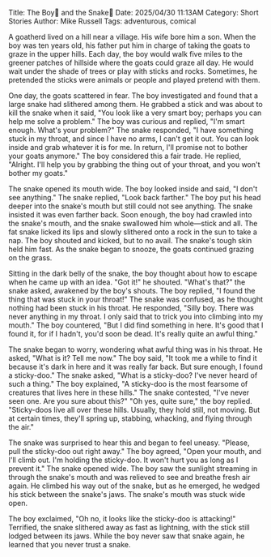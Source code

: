 Title: The Boy👦 and the Snake🐍
Date: 2025/04/30 11:13AM
Category: Short Stories
Author: Mike Russell
Tags: adventurous, comical

A goatherd lived on a hill near a village. His wife bore him a son. When the boy was ten years old, his father put him in charge of taking the goats to graze in the upper hills. Each day, the boy would walk five miles to the greener patches of hillside where the goats could graze all day. He would wait under the shade of trees or play with sticks and rocks. Sometimes, he pretended the sticks were animals or people and played pretend with them.

One day, the goats scattered in fear. The boy investigated and found that a large snake had slithered among them. He grabbed a stick and was about to kill the snake when it said, "You look like a very smart boy; perhaps you can help me solve a problem." The boy was curious and replied, "I'm smart enough. What's your problem?" The snake responded, "I have something stuck in my throat, and since I have no arms, I can't get it out. You can look inside and grab whatever it is for me. In return, I'll promise not to bother your goats anymore." The boy considered this a fair trade. He replied, "Alright. I'll help you by grabbing the thing out of your throat, and you won't bother my goats."

The snake opened its mouth wide. The boy looked inside and said, "I don't see anything." The snake replied, "Look back farther." The boy put his head deeper into the snake's mouth but still could not see anything. The snake insisted it was even farther back. Soon enough, the boy had crawled into the snake's mouth, and the snake swallowed him whole—stick and all. The fat snake licked its lips and slowly slithered onto a rock in the sun to take a nap. The boy shouted and kicked, but to no avail. The snake's tough skin held him fast. As the snake began to snooze, the goats continued grazing on the grass.

Sitting in the dark belly of the snake, the boy thought about how to escape when he came up with an idea. "Got it!" he shouted. "What's that?" the snake asked, awakened by the boy's shouts. The boy replied, "I found the thing that was stuck in your throat!" The snake was confused, as he thought nothing had been stuck in his throat. He responded, "Silly boy. There was never anything in my throat. I only said that to trick you into climbing into my mouth." The boy countered, "But I did find something in here. It's good that I found it, for if I hadn't, you'd soon be dead. It's really quite an awful thing."

The snake began to worry, wondering what awful thing was in his throat. He asked, "What is it? Tell me now." The boy said, "It took me a while to find it because it's dark in here and it was really far back. But sure enough, I found a sticky-doo." The snake asked, "What is a sticky-doo? I've never heard of such a thing." The boy explained, "A sticky-doo is the most fearsome of creatures that lives here in these hills." The snake contested, "I've never seen one. Are you sure about this?" "Oh yes, quite sure," the boy replied. "Sticky-doos live all over these hills. Usually, they hold still, not moving. But at certain times, they'll spring up, stabbing, whacking, and flying through the air."

The snake was surprised to hear this and began to feel uneasy. "Please, pull the sticky-doo out right away." The boy agreed, "Open your mouth, and I'll climb out. I'm holding the sticky-doo. It won't hurt you as long as I prevent it." The snake opened wide. The boy saw the sunlight streaming in through the snake's mouth and was relieved to see and breathe fresh air again. He climbed his way out of the snake, but as he emerged, he wedged his stick between the snake's jaws. The snake's mouth was stuck wide open.

The boy exclaimed, "Oh no, it looks like the sticky-doo is attacking!" Terrified, the snake slithered away as fast as lightning, with the stick still lodged between its jaws. While the boy never saw that snake again, he learned that you never trust a snake.
